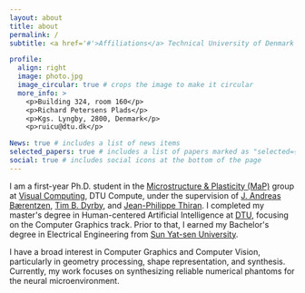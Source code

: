 ```yaml
---
layout: about
title: about
permalink: /
subtitle: <a href='#'>Affiliations</a> Technical University of Denmark

profile:
  align: right
  image: photo.jpg
  image_circular: true # crops the image to make it circular
  more_info: >
    <p>Building 324, room 160</p>
    <p>Richard Petersens Plads</p>
    <p>Kgs. Lyngby, 2800, Denmark</p>
    <p>ruicu@dtu.dk</p>

News: true # includes a list of news items
selected_papers: true # includes a list of papers marked as "selected={true}"
social: true # includes social icons at the bottom of the page
---
```


I am a first-year Ph.D. student in the [Microstructure & Plasticity (MaP)](https://www.drcmr.dk/map) group at [Visual Computing](https://orbit.dtu.dk/en/organisations/visual-computing), DTU Compute, under the supervision of [J. Andreas Bærentzen](https://people.compute.dtu.dk/janba/), [Tim B. Dyrby](https://orbit.dtu.dk/en/persons/tim-bj%C3%B8rn-dyrby), and [Jean-Philippe Thiran](https://www.epfl.ch/labs/lts5/thiran.html/). I completed my master's degree in Human-centered Artificial Intelligence at [DTU](https://www.dtu.dk/english/), focusing on the Computer Graphics track. Prior to that, I earned my Bachelor's degree in Electrical Engineering from [Sun Yat-sen University](https://www.sysu.edu.cn/sysuen/).

I have a broad interest in Computer Graphics and Computer Vision, particularly in geometry processing, shape representation, and synthesis. Currently, my work focuses on synthesizing reliable numerical phantoms for the neural microenvironment.